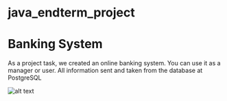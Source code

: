 # java_endterm_project
# Banking System

As a project task, we created an online banking system. You can use it as a manager or user. All information sent and taken from the database at PostgreSQL

![alt text](https://github.com/rustam-kenzhali/OOP-EdntermProject-CS--Team4-CS_2006/blob/main/Снимок.PNG?raw=true)

